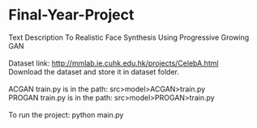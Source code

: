 # Final-Year-Project
Text Description To Realistic Face Synthesis Using Progressive Growing GAN<br><br>
Dataset link: http://mmlab.ie.cuhk.edu.hk/projects/CelebA.html<br>
Download the dataset and store it in dataset folder.<br><br>
ACGAN train.py is in the path: src>model>ACGAN>train.py<br>
PROGAN train.py is in the path: src>model>PROGAN>train.py<br><br>
To run the project: python main.py
